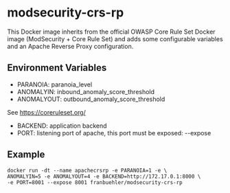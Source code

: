 # modsecurity-crs-rp

This Docker image inherits from the official OWASP Core Rule Set Docker image (ModSecurity + Core Rule Set) and adds some configurable variables and an Apache Reverse Proxy configuration.

## Environment Variables
* PARANOIA: paranoia_level
* ANOMALYIN: inbound_anomaly_score_threshold
* ANOMALYOUT: outbound_anomaly_score_threshold

See https://coreruleset.org/

* BACKEND: application backend
* PORT: listening port of apache, this port must be exposed: --expose

## Example
```
docker run -dt --name apachecrsrp -e PARANOIA=1 -e \
ANOMALYIN=5 -e ANOMALYOUT=4 -e BACKEND=http://172.17.0.1:8000 \
-e PORT=8001 --expose 8001 franbuehler/modsecurity-crs-rp
```
